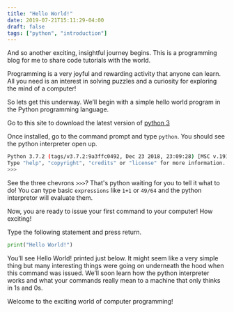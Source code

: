 ```yaml
---
title: "Hello World!"
date: 2019-07-21T15:11:29-04:00
draft: false
tags: ["python", "introduction"]
---
```


And so another exciting, insightful journey begins. This is a programming blog for me to share code tutorials with the world.

Programming is a very joyful and rewarding activity that anyone can learn. All you need is an interest in solving puzzles and a curiosity for exploring the mind of a computer!

So lets get this underway. We’ll begin with a simple hello world program in the Python programming language.

Go to this site to download the latest version of [python 3](https://www.python.org/)

Once installed, go to the command prompt and type ```python```. You should see the python interpreter open up.

```bash
Python 3.7.2 (tags/v3.7.2:9a3ffc0492, Dec 23 2018, 23:09:28) [MSC v.1916 64 bit (AMD64)] on win32
Type "help", "copyright", "credits" or "license" for more information.
>>>
```

See the three chevrons `>>>`? That's python waiting for you to tell it what to do! You can type basic `expressions` like `1+1` or `49/64` and the python interpretor will evaluate them. 

Now, you are ready to issue your first command to your computer! How exciting!

Type the following statement and press return.

```python
print("Hello World!")
```

You’ll see Hello World! printed just below. It might seem like a very simple thing but many interesting things were going on underneath the hood when this command was issued. We’ll soon learn how the python interpreter works and what your commands really mean to a machine that only thinks in 1s and 0s.

Welcome to the exciting world of computer programming!